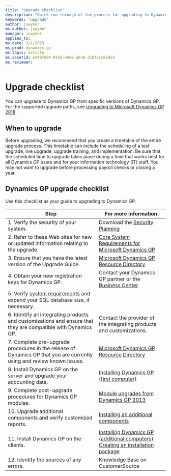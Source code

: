 ```yaml
---
title: "Upgrade checklist"
description: "Quick run-through of the process for upgrading to Dynamics GP."
keywords: "upgrade"
author: jswymer
ms.author: jswymer
manager: jswymer
applies_to: 
ms.date: 3/1/2023
ms.prod: dynamics-gp
ms.topic: article
ms.assetid: e246f604-015d-44e8-ab38-3cbf2cc850a3
ms.reviewer: 
---
```

# Upgrade checklist

You can upgrade to Dynamics GP from specific versions of Dynamics GP. For the supported upgrade paths, see [Upgrading to Microsoft Dynamics GP 2018](/dynamics/s-e/).  

## When to upgrade

Before upgrading, we recommend that you create a timetable of the entire upgrade process. This timetable can include the scheduling of a test upgrade, live upgrade, upgrade training, and implementation. Be sure that the scheduled time to upgrade takes place during a time that works best for all Dynamics GP users and for your information technology (IT) staff. You may not want to upgrade before processing payroll checks or closing a year.

## Dynamics GP upgrade checklist

Use this checklist as your guide to upgrading to Dynamics GP.

| Step    | For more information  |
|----------|--------------|
| 1. Verify the security of your system.   | Download the [Security Planning](../installation/securityplanning.md) |
| 2. Refer to these Web sites for new or updated information relating to the upgrade.  | [Core System Requirements for Microsoft Dynamics GP](../upgrade/system-requirements.md)  |
| 3. Ensure that you have the latest version of the Upgrade Guide.   | [Microsoft Dynamics GP Resource Directory](../resources.md)   |
| 4. Obtain your new registration keys for Dynamics GP.     | Contact your Dynamics GP partner or the [Business Center](https://businesscenter.mbs.microsoft.com)   |
| 5. Verify [system requirements](/dynamics/s-e/gp/mdgp2018_system_requirements) and expand your SQL database size, if necessary. | 
| 6. Identify all integrating products and customizations and ensure that they are compatible with Dynamics GP.     | Contact the provider of the integrating products and customizations.       |
| 7. Complete pre-upgrade procedures in the release of Dynamics GP that you are currently using and review known issues. | [Microsoft Dynamics GP Resource Directory](../resources.md)      |
| 8. Install Dynamics GP on the server and upgrade your accounting data.       | [Installing Dynamics GP (first computer)](installing-on-first-computer.md) |  
| 9. Complete post-upgrade procedures for Dynamics GP modules.     | [Module upgrades from Dynamics GP 2013](module-upgrades-from-microsoft-dynamics-gp-2013.md)|  
| 10. Upgrade additional components and verify customized reports.   | [Installing an additional components](additional-features-and-components-upgrade.md) |  
| 11. Install Dynamics GP on the clients.    | [Installing Dynamics GP (additional computers)](installing-on-subsequent-computers.md)</br>[Creating an installation package](installation-package.md) |  
| 12. Identify the sources of any errors.    | Knowledge Base on CustomerSource   |
 

